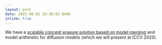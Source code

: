 ```yaml
---
layout: post
date: 2025-06-01 16:30:01-0400
inline: true
---
```


We have a [scalable concept erasure solution based on model merging](https://arxiv.org/abs/2412.10493) and model arithmetic for diffusion models (which we will present at ICCV 2025). 